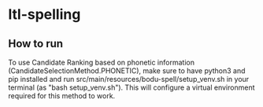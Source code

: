 # ltl-spelling

## How to run
To use Candidate Ranking based on phonetic information (CandidateSelectionMethod.PHONETIC), make sure to have python3 and pip installed and run src/main/resources/bodu-spell/setup_venv.sh in your terminal (as "bash setup_venv.sh"). This will configure a virtual environment required for this method to work.
